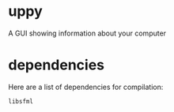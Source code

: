 # uppy
A GUI showing information about your computer

# dependencies

Here are a list of dependencies for compilation:

```libsfml```